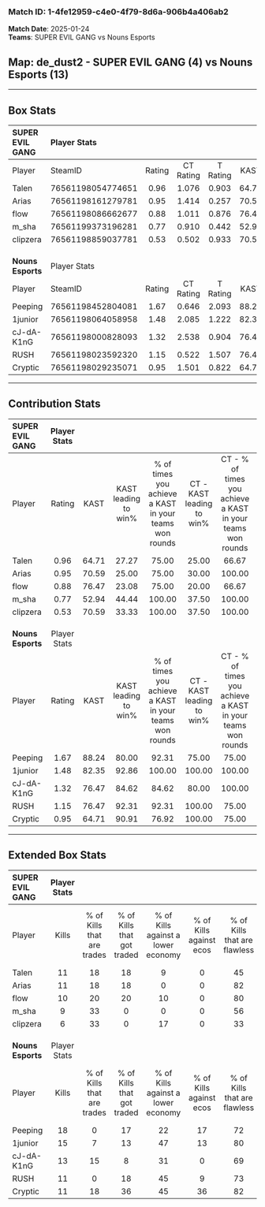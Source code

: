 ### Match ID: 1-4fe12959-c4e0-4f79-8d6a-906b4a406ab2  
**Match Date**: 2025-01-24  
**Teams**: SUPER EVIL GANG vs Nouns Esports  

## **Map**: de_dust2 - SUPER EVIL GANG (4) vs Nouns Esports (13)  
---  

## Box Stats  

| **SUPER EVIL GANG** | Player Stats      |        |           |          |       |       |       |         |        |      |     |
| :- | :- | :-: | :-: | :-: | :-: | :-: | :-: | :-: | :-: | :-: | :-: |
| Player              | SteamID           | Rating | CT Rating | T Rating | KAST  |  ADR  | Kills | Assists | Deaths | K/D  | HS% |
| Talen               | 76561198054774651 |  0.96  |   1.076   |  0.903   | 64.71 | 77.4  |  11   |    5    |   13   | 0.85 | 63  |
| Arias               | 76561198161279781 |  0.95  |   1.414   |  0.257   | 70.59 | 78.4  |  11   |    5    |   15   | 0.73 | 45  |
| flow                | 76561198086662677 |  0.88  |   1.011   |  0.876   | 76.47 | 46.9  |  10   |    1    |   13   | 0.77 | 40  |
| m_sha               | 76561199373196281 |  0.77  |   0.910   |  0.442   | 52.94 | 62.5  |   9   |    2    |   11   | 0.82 | 66  |
| clipzera            | 76561198859037781 |  0.53  |   0.502   |  0.933   | 70.59 | 40.4  |   6   |    4    |   16   | 0.38 | 50  |
|                     |                   |        |           |          |       |       |       |         |        |      |     |
|                     |                   |        |           |          |       |       |       |         |        |      |     |
|                     |                   |        |           |          |       |       |       |         |        |      |     |
| **Nouns Esports**   | Player Stats      |        |           |          |       |       |       |         |        |      |     |
| Player              | SteamID           | Rating | CT Rating | T Rating | KAST  |  ADR  | Kills | Assists | Deaths | K/D  | HS% |
| Peeping             | 76561198452804081 |  1.67  |   0.646   |  2.093   | 88.24 | 108.7 |  18   |    2    |   10   | 1.80 | 55  |
| 1junior             | 76561198064058958 |  1.48  |   2.085   |  1.222   | 82.35 | 73.4  |  15   |    6    |   7    | 2.14 | 20  |
| cJ-dA-K1nG          | 76561198000828093 |  1.32  |   2.538   |  0.904   | 76.47 | 77.2  |  13   |    2    |   7    | 1.86 | 61  |
| RUSH                | 76561198023592320 |  1.15  |   0.522   |  1.507   | 76.47 | 81.2  |  11   |    5    |   10   | 1.10 | 81  |
| Cryptic             | 76561198029235071 |  0.95  |   1.501   |  0.822   | 64.71 | 76.8  |  11   |    4    |   13   | 0.85 | 54  |
---  

## Contribution Stats  

| **SUPER EVIL GANG** | Player Stats |       |                      |                                                        |                           |                                                             |                          |                                                            |
| :- | :-: | :-: | :-: | :-: | :-: | :-: | :-: | :-: |
| Player              |    Rating    | KAST  | KAST leading to win% | % of times you achieve a KAST in your teams won rounds | CT - KAST leading to win% | CT - % of times you achieve a KAST in your teams won rounds | T - KAST leading to win% | T - % of times you achieve a KAST in your teams won rounds |
| Talen               |     0.96     | 64.71 |        27.27         |                         75.00                          |           25.00           |                            66.67                            |          33.33           |                           100.00                           |
| Arias               |     0.95     | 70.59 |        25.00         |                         75.00                          |           30.00           |                           100.00                            |           0.00           |                            0.00                            |
| flow                |     0.88     | 76.47 |        23.08         |                         75.00                          |           20.00           |                            66.67                            |          33.33           |                           100.00                           |
| m_sha               |     0.77     | 52.94 |        44.44         |                         100.00                         |           37.50           |                           100.00                            |          100.00          |                           100.00                           |
| clipzera            |     0.53     | 70.59 |        33.33         |                         100.00                         |           37.50           |                           100.00                            |          25.00           |                           100.00                           |
|                     |              |       |                      |                                                        |                           |                                                             |                          |                                                            |
|                     |              |       |                      |                                                        |                           |                                                             |                          |                                                            |
|                     |              |       |                      |                                                        |                           |                                                             |                          |                                                            |
| **Nouns Esports**   | Player Stats |       |                      |                                                        |                           |                                                             |                          |                                                            |
| Player              |    Rating    | KAST  | KAST leading to win% | % of times you achieve a KAST in your teams won rounds | CT - KAST leading to win% | CT - % of times you achieve a KAST in your teams won rounds | T - KAST leading to win% | T - % of times you achieve a KAST in your teams won rounds |
| Peeping             |     1.67     | 88.24 |        80.00         |                         92.31                          |           75.00           |                            75.00                            |          81.82           |                           100.00                           |
| 1junior             |     1.48     | 82.35 |        92.86         |                         100.00                         |          100.00           |                           100.00                            |          90.00           |                           100.00                           |
| cJ-dA-K1nG          |     1.32     | 76.47 |        84.62         |                         84.62                          |           80.00           |                           100.00                            |          87.50           |                           77.78                            |
| RUSH                |     1.15     | 76.47 |        92.31         |                         92.31                          |          100.00           |                            75.00                            |          90.00           |                           100.00                           |
| Cryptic             |     0.95     | 64.71 |        90.91         |                         76.92                          |          100.00           |                            75.00                            |          87.50           |                           77.78                            |
---  

## Extended Box Stats  

| **SUPER EVIL GANG** | Player Stats |                            |                            |                                    |                         |                              |                                 |        |                             |                                     |                          |                               |                            |
| :- | :-: | :-: | :-: | :-: | :-: | :-: | :-: | :-: | :-: | :-: | :-: | :-: | :-: |
| Player              |    Kills     | % of Kills that are trades | % of Kills that got traded | % of Kills against a lower economy | % of Kills against ecos | % of Kills that are flawless | % of Kills that are close duels | Deaths | % of Deaths that get traded | % of Deaths against a lower economy | % of Deaths against ecos | % of Deaths that are flawless | % of Deaths that are close |
| Talen               |      11      |             18             |             18             |                 9                  |            0            |              45              |                0                |   13   |             15              |                  8                  |            0             |              77               |             8              |
| Arias               |      11      |             18             |             18             |                 0                  |            0            |              82              |                9                |   15   |             27              |                  7                  |            0             |              73               |             7              |
| flow                |      10      |             20             |             20             |                 10                 |            0            |              80              |                0                |   13   |             23              |                  8                  |            0             |              92               |             0              |
| m_sha               |      9       |             33             |             0              |                 0                  |            0            |              56              |                0                |   11   |              0              |                  9                  |            0             |              64               |             9              |
| clipzera            |      6       |             33             |             0              |                 17                 |            0            |              33              |               17                |   16   |             19              |                  6                  |            0             |              69               |             0              |
|                     |              |                            |                            |                                    |                         |                              |                                 |        |                             |                                     |                          |                               |                            |
|                     |              |                            |                            |                                    |                         |                              |                                 |        |                             |                                     |                          |                               |                            |
|                     |              |                            |                            |                                    |                         |                              |                                 |        |                             |                                     |                          |                               |                            |
| **Nouns Esports**   | Player Stats |                            |                            |                                    |                         |                              |                                 |        |                             |                                     |                          |                               |                            |
| Player              |    Kills     | % of Kills that are trades | % of Kills that got traded | % of Kills against a lower economy | % of Kills against ecos | % of Kills that are flawless | % of Kills that are close duels | Deaths | % of Deaths that get traded | % of Deaths against a lower economy | % of Deaths against ecos | % of Deaths that are flawless | % of Deaths that are close |
| Peeping             |      18      |             0              |             17             |                 22                 |           17            |              72              |               11                |   10   |              0              |                 20                  |            0             |              50               |             0              |
| 1junior             |      15      |             7              |             13             |                 47                 |           13            |              80              |                0                |   7    |              0              |                  0                  |            0             |              57               |             14             |
| cJ-dA-K1nG          |      13      |             15             |             8              |                 31                 |            0            |              69              |                0                |   7    |             29              |                 14                  |            0             |              71               |             0              |
| RUSH                |      11      |             0              |             18             |                 45                 |            9            |              73              |                9                |   10   |             20              |                 20                  |            10            |              60               |             0              |
| Cryptic             |      11      |             18             |             36             |                 45                 |           36            |              82              |                0                |   13   |             15              |                 23                  |            8             |              69               |             8              |
